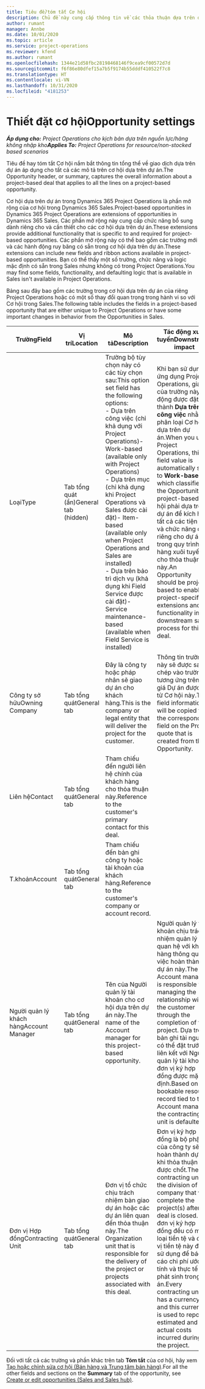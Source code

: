 ```yaml
---
title: Tiêu đề/tóm tắt Cơ hội
description: Chủ đề này cung cấp thông tin về các thỏa thuận dựa trên dự án và mô tả cơ hội dựa trên dự án.
author: rumant
manager: Annbe
ms.date: 10/01/2020
ms.topic: article
ms.service: project-operations
ms.reviewer: kfend
ms.author: rumant
ms.openlocfilehash: 1344e21d58fbc28198468146f9cea9cf00572d7d
ms.sourcegitcommit: f6f86e80dfef15a7b5f9174b55dddf410522f7c8
ms.translationtype: HT
ms.contentlocale: vi-VN
ms.lasthandoff: 10/31/2020
ms.locfileid: "4181253"
---
```

# <a name="opportunity-settings"></a><span data-ttu-id="fc79d-103">Thiết đặt cơ hội</span><span class="sxs-lookup"><span data-stu-id="fc79d-103">Opportunity settings</span></span>

<span data-ttu-id="fc79d-104">_**Áp dụng cho:** Project Operations cho kịch bản dựa trên nguồn lực/hàng không nhập kho_</span><span class="sxs-lookup"><span data-stu-id="fc79d-104">_**Applies To:** Project Operations for resource/non-stocked based scenarios_</span></span>


<span data-ttu-id="fc79d-105">Tiêu đề hay tóm tắt Cơ hội nắm bắt thông tin tổng thể về giao dịch dựa trên dự án áp dụng cho tất cả các mô tả trên cơ hội dựa trên dự án.</span><span class="sxs-lookup"><span data-stu-id="fc79d-105">The Opportunity header, or summary, captures the overall information about a project-based deal that applies to all the lines on a project-based opportunity.</span></span>

<span data-ttu-id="fc79d-106">Cơ hội dựa trên dự án trong Dynamics 365 Project Operations là phần mở rộng của cơ hội trong Dynamics 365 Sales.</span><span class="sxs-lookup"><span data-stu-id="fc79d-106">Project-based opportunities in Dynamics 365 Project Operations are extensions of opportunities in Dynamics 365 Sales.</span></span> <span data-ttu-id="fc79d-107">Các phần mở rộng này cung cấp chức năng bổ sung dành riêng cho và cần thiết cho các cơ hội dựa trên dự án.</span><span class="sxs-lookup"><span data-stu-id="fc79d-107">These extensions provide additional functionality that is specific to and required for project-based opportunities.</span></span> <span data-ttu-id="fc79d-108">Các phần mở rộng này có thể bao gồm các trường mới và các hành động ruy băng có sẵn trong cơ hội dựa trên dự án.</span><span class="sxs-lookup"><span data-stu-id="fc79d-108">These extensions can include new fields and ribbon actions available in project-based opportunities.</span></span> <span data-ttu-id="fc79d-109">Bạn có thể thấy một số trường, chức năng và logic mặc định có sẵn trong Sales nhưng không có trong Project Operations.</span><span class="sxs-lookup"><span data-stu-id="fc79d-109">You may find some fields, functionality, and defaulting logic that is available in Sales isn't available in Project Operations.</span></span>

<span data-ttu-id="fc79d-110">Bảng sau đây bao gồm các trường trong cơ hội dựa trên dự án của riêng Project Operations hoặc có một số thay đổi quan trọng trong hành vi so với Cơ hội trong Sales.</span><span class="sxs-lookup"><span data-stu-id="fc79d-110">The following table includes the fields in a project-based opportunity that are either unique to Project Operations or have some important changes in behavior from the Opportunities in Sales.</span></span>

| <span data-ttu-id="fc79d-111">**Trường**</span><span class="sxs-lookup"><span data-stu-id="fc79d-111">**Field**</span></span> | <span data-ttu-id="fc79d-112">**Vị trí**</span><span class="sxs-lookup"><span data-stu-id="fc79d-112">**Location**</span></span> | <span data-ttu-id="fc79d-113">**Mô tả**</span><span class="sxs-lookup"><span data-stu-id="fc79d-113">**Description**</span></span> | <span data-ttu-id="fc79d-114">**Tác động xuôi tuyến**</span><span class="sxs-lookup"><span data-stu-id="fc79d-114">**Downstream impact**</span></span> |
| --- | --- | --- | --- |
| <span data-ttu-id="fc79d-115">Loại</span><span class="sxs-lookup"><span data-stu-id="fc79d-115">Type</span></span> | <span data-ttu-id="fc79d-116">Tab tổng quát (ẩn)</span><span class="sxs-lookup"><span data-stu-id="fc79d-116">General tab (hidden)</span></span> | <span data-ttu-id="fc79d-117">Trường bộ tùy chọn này có các tùy chọn sau:</span><span class="sxs-lookup"><span data-stu-id="fc79d-117">This option set field has the following options:</span></span></br><span data-ttu-id="fc79d-118">- Dựa trên công việc (chỉ khả dụng với Project Operations)</span><span class="sxs-lookup"><span data-stu-id="fc79d-118">- Work-based (available only with Project Operations)</span></span></br><span data-ttu-id="fc79d-119">- Dựa trên mục (chỉ khả dụng khi Project Operations và Sales được cài đặt)</span><span class="sxs-lookup"><span data-stu-id="fc79d-119">- Item-based (available only when Project Operations and Sales are installed)</span></span></br><span data-ttu-id="fc79d-120">- Dựa trên bảo trì dịch vụ (khả dụng khi Field Service được cài đặt)</span><span class="sxs-lookup"><span data-stu-id="fc79d-120">- Service maintenance-based (available when Field Service is installed)</span></span> | <span data-ttu-id="fc79d-121">Khi bạn sử dụng ứng dụng Project Operations, giá trị của trường này tự động được đặt thành **Dựa trên công việc** nhằm phân loại Cơ hội là dựa trên dự án.</span><span class="sxs-lookup"><span data-stu-id="fc79d-121">When you use Project Operations, this field value is automatically set to **Work-based** which classifies the Opportunity as project-based.</span></span> <span data-ttu-id="fc79d-122">Cơ hội phải dựa trên dự án để kích hoạt tất cả các tiện ích và chức năng dành riêng cho dự án trong quy trình bán hàng xuôi tuyến cho thỏa thuận này.</span><span class="sxs-lookup"><span data-stu-id="fc79d-122">An Opportunity should be project-based to enable all project-specific extensions and functionality in the downstream sales process for this deal.</span></span> |
| <span data-ttu-id="fc79d-123">Công ty sở hữu</span><span class="sxs-lookup"><span data-stu-id="fc79d-123">Owning Company</span></span> | <span data-ttu-id="fc79d-124">Tab tổng quát</span><span class="sxs-lookup"><span data-stu-id="fc79d-124">General tab</span></span> | <span data-ttu-id="fc79d-125">Đây là công ty hoặc pháp nhân sẽ giao dự án cho khách hàng.</span><span class="sxs-lookup"><span data-stu-id="fc79d-125">This is the company or legal entity that will deliver the project for the customer.</span></span> | <span data-ttu-id="fc79d-126">Thông tin trường này sẽ được sao chép vào trường tương ứng trên báo giá Dự án được tạo từ Cơ hội này.</span><span class="sxs-lookup"><span data-stu-id="fc79d-126">This field information will be copied to the corresponding field on the Project quote that is created from this Opportunity.</span></span> |
| <span data-ttu-id="fc79d-127">Liên hệ</span><span class="sxs-lookup"><span data-stu-id="fc79d-127">Contact</span></span> | <span data-ttu-id="fc79d-128">Tab tổng quát</span><span class="sxs-lookup"><span data-stu-id="fc79d-128">General tab</span></span> | <span data-ttu-id="fc79d-129">Tham chiếu đến người liên hệ chính của khách hàng cho thỏa thuận này.</span><span class="sxs-lookup"><span data-stu-id="fc79d-129">Reference to the customer's primary contact for this deal.</span></span> | |
| <span data-ttu-id="fc79d-130">T.khoản</span><span class="sxs-lookup"><span data-stu-id="fc79d-130">Account</span></span> | <span data-ttu-id="fc79d-131">Tab tổng quát</span><span class="sxs-lookup"><span data-stu-id="fc79d-131">General tab</span></span> | <span data-ttu-id="fc79d-132">Tham chiếu đến bản ghi công ty hoặc tài khoản của khách hàng.</span><span class="sxs-lookup"><span data-stu-id="fc79d-132">Reference to the customer's company or account record.</span></span> | |
| <span data-ttu-id="fc79d-133">Người quản lý khách hàng</span><span class="sxs-lookup"><span data-stu-id="fc79d-133">Account Manager</span></span> | <span data-ttu-id="fc79d-134">Tab tổng quát</span><span class="sxs-lookup"><span data-stu-id="fc79d-134">General tab</span></span> | <span data-ttu-id="fc79d-135">Tên của Người quản lý tài khoản cho cơ hội dựa trên dự án này.</span><span class="sxs-lookup"><span data-stu-id="fc79d-135">The name of the Account manager for this project-based opportunity.</span></span> | <span data-ttu-id="fc79d-136">Người quản lý tài khoản chịu trách nhiệm quản lý mối quan hệ với khách hàng thông qua việc hoàn thành dự án này.</span><span class="sxs-lookup"><span data-stu-id="fc79d-136">The Account manager is responsible for managing the relationship with the customer through the completion of this project.</span></span> <span data-ttu-id="fc79d-137">Dựa trên bản ghi tài nguyên có thể đặt trước liên kết với Người quản lý tài khoản, đơn vị ký hợp đồng được mặc định.</span><span class="sxs-lookup"><span data-stu-id="fc79d-137">Based on the bookable resource record tied to the Account manager, the contracting unit is defaulted.</span></span> |
| <span data-ttu-id="fc79d-138">Đơn vị Hợp đồng</span><span class="sxs-lookup"><span data-stu-id="fc79d-138">Contracting Unit</span></span> | <span data-ttu-id="fc79d-139">Tab tổng quát</span><span class="sxs-lookup"><span data-stu-id="fc79d-139">General tab</span></span> | <span data-ttu-id="fc79d-140">Đơn vị tổ chức chịu trách nhiệm bàn giao dự án hoặc các dự án liên quan đến thỏa thuận này.</span><span class="sxs-lookup"><span data-stu-id="fc79d-140">The Organization unit that is responsible for the delivery of the project or projects associated with this deal.</span></span> | <span data-ttu-id="fc79d-141">Đơn vị ký hợp đồng là bộ phận của công ty sẽ hoàn thành dự án khi thỏa thuận được chốt.</span><span class="sxs-lookup"><span data-stu-id="fc79d-141">The contracting unit is the division of the company that will complete the project(s) after the deal is closed.</span></span> <span data-ttu-id="fc79d-142">Mỗi đơn vị ký hợp đồng đều có một loại tiền tệ và đơn vị tiền tệ này được sử dụng để báo cáo chi phí ước tính và thực tế phát sinh trong dự án.</span><span class="sxs-lookup"><span data-stu-id="fc79d-142">Every contracting unit has a currency, and this currency is used to report estimated and actual costs incurred during the project.</span></span> |

<span data-ttu-id="fc79d-143">Đối với tất cả các trường và phần khác trên tab **Tóm tắt** của cơ hội, hãy xem [Tạo hoặc chỉnh sửa cơ hội (Bán hàng và Trung tâm bán hàng)](https://docs.microsoft.com/dynamics365/sales-enterprise/create-edit-opportunity-sales).</span><span class="sxs-lookup"><span data-stu-id="fc79d-143">For all the other fields and sections on the **Summary** tab of the opportunity, see [Create or edit opportunities (Sales and Sales hub)](https://docs.microsoft.com/dynamics365/sales-enterprise/create-edit-opportunity-sales).</span></span>
